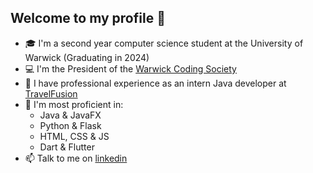 ## Welcome to my profile 🙌

- 🎓 I'm a second year computer science student at the University of Warwick (Graduating in 2024)
- 💻 I'm the President of the [Warwick Coding Society](https://www.warwickcodingsociety.com/)
- 💼 I have professional experience as an intern Java developer at [TravelFusion](https://corporate.travelfusion.com)
- 🧠 I'm most proficient in:
  * Java & JavaFX
  * Python & Flask
  * HTML, CSS & JS
  * Dart & Flutter
- 📫 Talk to me on [linkedin](https://www.linkedin.com/in/piotr-zychlinski-63a205226/) 
